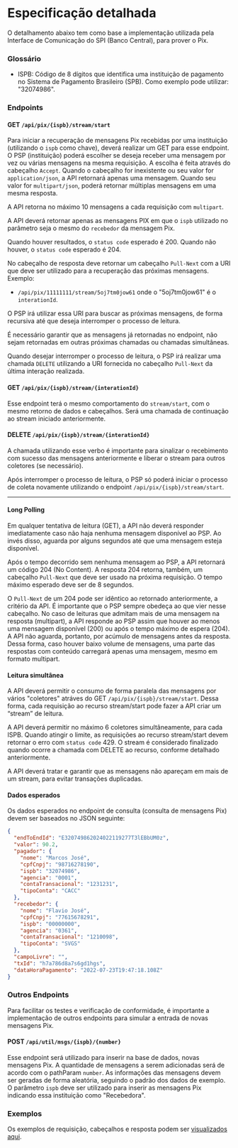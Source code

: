 # Especificação detalhada

O detalhamento abaixo tem como base a implementação utilizada pela Interface de Comunicação do SPI (Banco Central), para prover o Pix.

### Glossário

- ISPB: Código de 8 dígitos que identifica uma instituição de pagamento no Sistema de Pagamento Brasileiro (SPB). Como exemplo pode utilizar: "32074986".

### Endpoints

#### GET `/api/pix/{ispb}/stream/start`

Para iniciar a recuperação de mensagens Pix recebidas por uma instituição (utilizando o `ispb` como chave), deverá realizar um GET para esse endpoint. O PSP (instituição) poderá escolher se deseja receber uma mensagem por vez ou várias mensagens na mesma requisição. A escolha é feita
através do cabeçalho `Accept`. Quando o cabeçalho for inexistente ou seu valor for `application/json`, a API retornará apenas uma mensagem. Quando seu valor for `multipart/json`, poderá retornar múltiplas mensagens em uma mesma resposta.

A API retorna no máximo 10 mensagens a cada requisição com `multipart`.

A API deverá retornar apenas as mensagens PIX em que o `ispb` utilizado no parâmetro seja o mesmo do `recebedor` da mensagem Pix.

Quando houver resultados, o `status code` esperado é 200. Quando não houver, o `status code` esperado é 204.

No cabeçalho de resposta deve retornar um cabeçalho `Pull-Next` com a URI que deve ser utilizado para a recuperação das próximas mensagens. Exemplo:

- `/api/pix/11111111/stream/5oj7tm0jow61` onde o "5oj7tm0jow61" é o `interationId`.

O PSP irá utilizar essa URI para buscar as próximas mensagens, de forma recursiva até que deseja interromper o processo de leitura.

É necessário garantir que as mensagens já retornadas no endpoint, não sejam retornadas em outras próximas chamadas ou chamadas simultâneas.

Quando desejar interromper o processo de leitura, o PSP irá realizar uma chamada `DELETE` utilizando a URI fornecida no cabeçalho `Pull-Next` da última interação realizada.

#### GET `/api/pix/{ispb}/stream/{interationId}`

Esse endpoint terá o mesmo comportamento do `stream/start`, com o mesmo retorno de dados e cabeçalhos. Será uma chamada de continuação ao stream iniciado anteriormente.

#### DELETE `/api/pix/{ispb}/stream/{interationId}`

A chamada utilizando esse verbo é importante para sinalizar o recebimento com sucesso das mensagens anteriormente e liberar o stream para outros coletores (se necessário).

Após interromper o processo de leitura, o PSP só poderá iniciar o processo de coleta novamente utilizando o endpoint `/api/pix/{ispb}/stream/start`.

---

#### Long Polling

Em qualquer tentativa de leitura (GET), a API não deverá responder imediatamente caso não haja nenhuma mensagem disponível ao PSP. Ao invés disso, aguarda por alguns segundos até que uma mensagem esteja disponível.

Após o tempo decorrido sem nenhuma mensagem ao PSP, a API retornará um código 204 (No Content). A resposta 204 retorna, também, um cabeçalho `Pull-Next` que deve ser usado na próxima requisição. O tempo máximo esperado deve ser de 8 segundos.

O `Pull-Next` de um 204 pode ser idêntico ao retornado anteriormente, a critério da API. É importante que o PSP sempre obedeça ao que vier nesse cabeçalho. No caso de leituras que admitam mais de uma mensagem na resposta (multipart), a API responde ao PSP assim que houver ao menos uma mensagem disponível (200) ou após o tempo máximo de espera (204). A API não aguarda, portanto, por acúmulo de mensagens antes da resposta. Dessa forma, caso houver baixo volume de mensagens, uma parte das respostas com conteúdo carregará apenas uma mensagem, mesmo
em formato multipart.

#### Leitura simultânea

A API deverá permitir o consumo de forma paralela das mensagens por vários "coletores" atráves do GET `/api/pix/{ispb}/stream/start`. Dessa forma, cada requisição ao recurso stream/start pode fazer a API criar um “stream” de leitura.

A API deverá permitir no máximo 6 coletores simultâneamente, para cada ISPB. Quando atingir o limite, as requisições ao recurso stream/start devem retornar o erro com `status code` 429. O stream é considerado finalizado quando ocorre a chamada com DELETE ao recurso, conforme detalhado anteriormente.

A API deverá tratar e garantir que as mensagens não apareçam em mais de um stream, para evitar transações duplicadas.

#### Dados esperados

Os dados esperados no endpoint de consulta (consulta de mensagens Pix) devem ser baseados no JSON seguinte:

```json
{
  "endToEndId": "E320749862024022119277T3lEBbUM0z",
  "valor": 90.2,
  "pagador": {
    "nome": "Marcos José",
    "cpfCnpj": "98716278190",
    "ispb": "32074986",
    "agencia": "0001",
    "contaTransacional": "1231231",
    "tipoConta": "CACC"
  },
  "recebedor": {
    "nome": "Flavio José",
    "cpfCnpj": "77615678291",
    "ispb": "00000000",
    "agencia": "0361",
    "contaTransacional": "1210098",
    "tipoConta": "SVGS"
  },
  "campoLivre": "",
  "txId": "h7a786d8a7s6gd1hgs",
  "dataHoraPagamento": "2022-07-23T19:47:18.108Z"
}
```

### Outros Endpoints

Para facilitar os testes e verificação de conformidade, é importante a implementação de outros endpoints para simular a entrada de novas mensagens Pix.

#### POST `/api/util/msgs/{ispb}/{number}`

Esse endpoint será utilizado para inserir na base de dados, novas mensagens Pix. A quantidade de mensagens a serem adicionadas será de acordo com o pathParam `number`. As informações das mensagens devem ser geradas de forma aleatória, seguindo o padrão dos dados de exemplo. O parâmetro `ispb` deve ser utilizado para inserir as mensagens Pix indicando essa instituição como "Recebedora".

### Exemplos

Os exemplos de requisição, cabeçalhos e resposta podem ser [visualizados aqui](examples.md).
